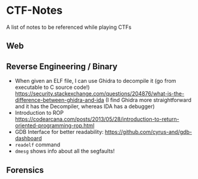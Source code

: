 # CTF-Notes
A list of notes to be referenced while playing CTFs

## Web

## Reverse Engineering / Binary
- When given an ELF file, I can use Ghidra to decompile it (go from executable to C source code!)
https://security.stackexchange.com/questions/204876/what-is-the-difference-between-ghidra-and-ida (I find Ghidra more straightforward and it has the Decompiler, whereas IDA has a debugger)
- Introduction to ROP https://codearcana.com/posts/2013/05/28/introduction-to-return-oriented-programming-rop.html
- GDB Interface for better readability: https://github.com/cyrus-and/gdb-dashboard
- `readelf` command
- `dmesg` shows info about all the segfaults!

## Forensics
